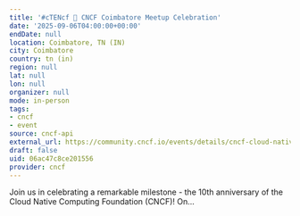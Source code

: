 ```yaml
---
title: '#cTENcf 🎂 CNCF Coimbatore Meetup Celebration'
date: '2025-09-06T04:00:00+00:00'
endDate: null
location: Coimbatore, TN (IN)
city: Coimbatore
country: tn (in)
region: null
lat: null
lon: null
organizer: null
mode: in-person
tags:
- cncf
- event
source: cncf-api
external_url: https://community.cncf.io/events/details/cncf-cloud-native-coimbatore-presents-ctencf-cncf-coimbatore-meetup-celebration/
draft: false
uid: 06ac47c8ce201556
provider: cncf
---
```

Join us in celebrating a remarkable milestone - the 10th anniversary of the Cloud Native Computing Foundation (CNCF)! On...
